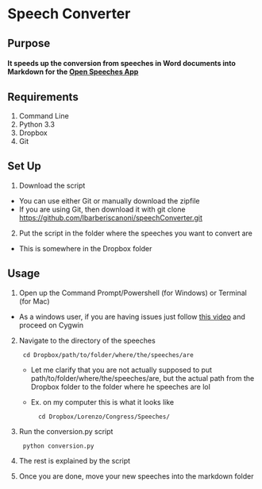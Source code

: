 # Speech Converter

## Purpose
#### It speeds up the conversion from speeches in Word documents into Markdown for the [Open Speeches App](https://github.com/lbarberiscanoni/OpenSpeeches)

## Requirements
1. Command Line
2. Python 3.3
3. Dropbox
4. Git

## Set Up
1. Download the script 
  * You can use either Git or manually download the zipfile
  * If you are using Git, then download it with
            git clone https://github.com/lbarberiscanoni/speechConverter.git
2. Put the script in the folder where the speeches you want to convert are 
  * This is somewhere in the Dropbox folder

## Usage
1. Open up the Command Prompt/Powershell (for Windows) or Terminal (for Mac)
  * As a windows user, if you are having issues just follow [this video](https://www.youtube.com/watch?v=7uRnMIsamD0) and proceed on Cygwin
2. Navigate to the directory of the speeches

        cd Dropbox/path/to/folder/where/the/speeches/are
    * Let me clarify that you are not actually supposed to put path/to/folder/where/the/speeches/are, but the actual path from the Dropbox folder to the folder where he speeches are lol
    * Ex. on my computer this is what it looks like
            
            cd Dropbox/Lorenzo/Congress/Speeches/
3. Run the conversion.py script
  
        python conversion.py
4. The rest is explained by the script
5. Once you are done, move your new speeches into the markdown folder
